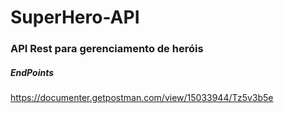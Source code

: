# SuperHero-API
### API Rest para gerenciamento de heróis
##### EndPoints
https://documenter.getpostman.com/view/15033944/Tz5v3b5e
